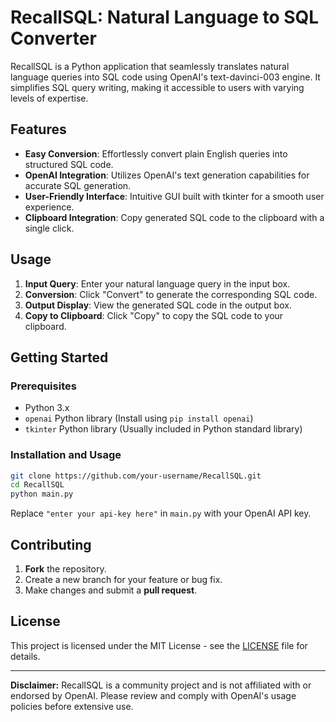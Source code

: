 # RecallSQL: Natural Language to SQL Converter

RecallSQL is a Python application that seamlessly translates natural language queries into SQL code using OpenAI's text-davinci-003 engine. It simplifies SQL query writing, making it accessible to users with varying levels of expertise.

## Features

- **Easy Conversion**: Effortlessly convert plain English queries into structured SQL code.
- **OpenAI Integration**: Utilizes OpenAI's text generation capabilities for accurate SQL generation.
- **User-Friendly Interface**: Intuitive GUI built with tkinter for a smooth user experience.
- **Clipboard Integration**: Copy generated SQL code to the clipboard with a single click.

## Usage

1. **Input Query**: Enter your natural language query in the input box.
2. **Conversion**: Click "Convert" to generate the corresponding SQL code.
3. **Output Display**: View the generated SQL code in the output box.
4. **Copy to Clipboard**: Click "Copy" to copy the SQL code to your clipboard.

## Getting Started

### Prerequisites

- Python 3.x
- `openai` Python library (Install using `pip install openai`)
- `tkinter` Python library (Usually included in Python standard library)

### Installation and Usage

```bash
git clone https://github.com/your-username/RecallSQL.git
cd RecallSQL
python main.py
```

Replace `"enter your api-key here"` in `main.py` with your OpenAI API key.

## Contributing

1. **Fork** the repository.
2. Create a new branch for your feature or bug fix.
3. Make changes and submit a **pull request**.

## License

This project is licensed under the MIT License - see the [LICENSE](LICENSE) file for details.

---

**Disclaimer:** RecallSQL is a community project and is not affiliated with or endorsed by OpenAI. Please review and comply with OpenAI's usage policies before extensive use.

